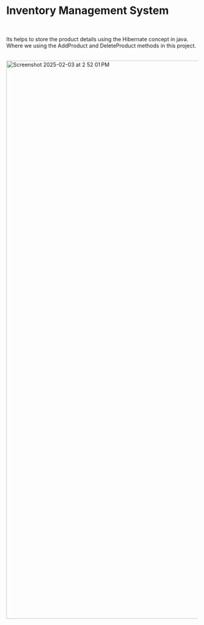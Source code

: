 <h1>Inventory Management System</h1>
<br>
<p>Its helps to store the product details using the Hibernate concept in java. Where we using the AddProduct and DeleteProduct methods in this project.</p>
<br>
<img width="1470" alt="Screenshot 2025-02-03 at 2 52 01 PM" src="https://github.com/user-attachments/assets/4ef0ad44-dc6f-4d28-bf84-159058b14a31" />
